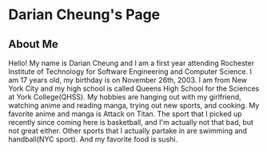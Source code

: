 # Darian Cheung's Page

## About Me
Hello! My name is Darian Cheung and I am a first year attending Rochester Institute of Technology for Software Engineering and Computer Science. I am 17 years old, my birthday is on November 26th, 2003. I am from New York City and my high school is called Queens High School for the Sciences at York College(QHSS). My hobbies are hanging out with my girlfriend, watching anime and reading manga, trying out new sports, and cooking. My favorite anime and manga is Attack on Titan. The sport that I picked up recently since coming here is basketball, and I'm actually not that bad, but not great either. Other sports that I actually partake in are swimming and handball(NYC sport). And my favorite food is sushi.

